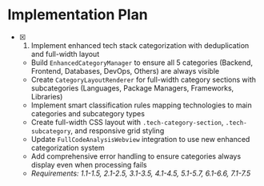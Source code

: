 # Implementation Plan

- [x] 1. Implement enhanced tech stack categorization with deduplication and full-width layout
  - Build `EnhancedCategoryManager` to ensure all 5 categories (Backend, Frontend, Databases, DevOps, Others) are always visible
  - Create `CategoryLayoutRenderer` for full-width category sections with subcategories (Languages, Package Managers, Frameworks, Libraries)
  - Implement smart classification rules mapping technologies to main categories and subcategory types
  - Create full-width CSS layout with `.tech-category-section`, `.tech-subcategory`, and responsive grid styling
  - Update `FullCodeAnalysisWebview` integration to use new enhanced categorization system
  - Add comprehensive error handling to ensure categories always display even when processing fails
  - _Requirements: 1.1-1.5, 2.1-2.5, 3.1-3.5, 4.1-4.5, 5.1-5.7, 6.1-6.6, 7.1-7.5_
